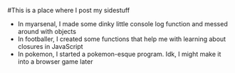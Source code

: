 #This is a place where I post my sidestuff
 
* In myarsenal, I made some dinky little console log function and messed around with objects 
* In footballer, I created some functions that help me with learning about closures in JavaScript
* In pokemon, I started a pokemon-esque program. Idk, I might make it into a browser game later

